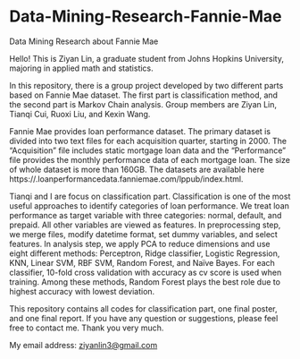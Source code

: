 # Data-Mining-Research-Fannie-Mae
Data Mining Research about Fannie Mae

Hello!
This is Ziyan Lin, a graduate student from Johns Hopkins University, majoring in applied math and statistics.

In this repository, there is a group project developed by two different parts based on Fannie Mae dataset. The first part is classification method, and the second part is Markov Chain analysis. Group members are Ziyan Lin, Tianqi Cui, Ruoxi Liu, and Kexin Wang.

Fannie Mae provides loan performance dataset. The primary dataset is divided into two text files for each acquisition quarter, starting in 2000. The “Acquisition” file includes static mortgage loan data and the “Performance” file provides the monthly performance data of each mortgage loan. The size of whole dataset is more than 160GB. The datasets are available here https://.loanperformancedata.fanniemae.com/lppub/index.html.

Tianqi and I are focus on classification part. Classification is one of the most useful approaches to identify categories of loan performance. We treat loan performance as target variable with three categories: normal, default, and prepaid. All other variables are viewed as features. In preprocessing step, we merge files, modify datetime format, set dummy variables, and select features. In analysis step, we apply PCA to reduce dimensions and use eight different methods: Perceptron, Ridge classifier, Logistic Regression, KNN, Linear SVM, RBF SVM, Random Forest, and Naïve Bayes. For each classifier, 10-fold cross validation with accuracy as cv score is used when training. Among these methods, Random Forest plays the best role due to highest accuracy with lowest deviation.

This repository contains all codes for classification part, one final poster, and one final report. If you have any question or suggestions, please feel free to contact me. Thank you very much.

My email address: ziyanlin3@gmail.com
